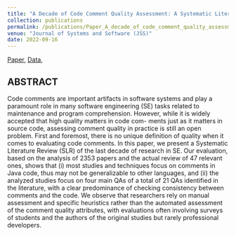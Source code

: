 ```yaml
---
title: "A Decade of Code Comment Quality Assessment: A Systematic Literature Review"
collection: publications
permalink: /publications/Paper_A_decade_of_code_comment_quality_assessment
venue: "Journal of Systems and Software (JSS)"
date: 2022-09-16
---
```


[Paper](https://poojaruhal.github.io/files/Paper_A_decade_of_code_comment_quality_assessment.pdf),
[Data](https://zenodo.org/record/4729054),

## ABSTRACT
Code comments are important artifacts in software systems and play a paramount role in many software engineering (SE) tasks related to maintenance and program comprehension. However, while it is widely accepted that high quality matters in code com- ments just as it matters in source code, assessing comment quality in practice is still an open problem. First and foremost, there is no unique definition of quality when it comes to evaluating code comments.
In this paper, we present a Systematic Literature Review (SLR) of the last decade of research in SE.
Our evaluation, based on the analysis of 2353 papers and the actual review of 47 relevant ones, shows that (i) most studies and techniques focus on comments in Java code, thus may not be generalizable to other languages, and (ii) the analyzed studies focus on four main QAs of a total of 21 QAs identified in the literature, with a clear predominance of checking consistency between comments and the code. We observe that researchers rely on manual assessment and specific heuristics rather than the automated assessment of the comment quality attributes, with evaluations often involving surveys of students and the authors of the original studies but rarely professional developers.
